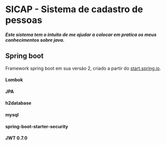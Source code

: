 # SICAP - Sistema de cadastro de pessoas
   ##### Este sistema tem o intuito de me ajudar a colocar em pratica os meus conhecimentos sobre java.
## Spring boot   
   Framework spring boot em sua versão 2, criado a partir do [start.spring.io](https://start.spring.io/).
#### Lombok
#### JPA
#### h2database
#### mysql
#### spring-boot-starter-security
#### JWT 0.7.0